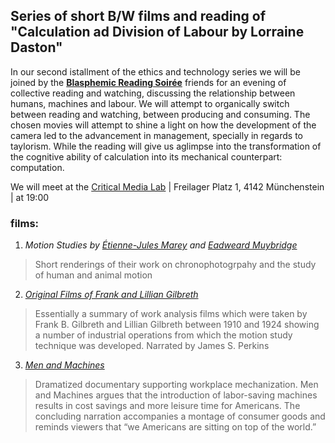## Series of short B/W films and reading of "Calculation ad Division of Labour by Lorraine Daston"

In our second istallment of the ethics and technology series we will be joined by the __[Blasphemic Reading Soirée](http://blasphemicreadings.com/)__ friends for an evening of collective reading and watching, discussing the relationship between humans, machines and labour. We will attempt to organically switch between reading and watching, between producing and consuming. The chosen movies will attempt to shine a light on how the development of the camera led to the advancement in management, specially in regards to taylorism. While the reading will give us aglimpse into the transformation of the cognitive ability of calculation into its mechanical counterpart: computation.

We will meet at the [Critical Media Lab](https://criticalmedialab.ch) | Freilager Platz 1, 4142 Münchenstein | at 19:00 

### films:
1. _Motion Studies by [Étienne-Jules Marey](https://en.wikipedia.org/wiki/%C3%89tienne-Jules_Marey) and [Eadweard Muybridge](https://en.wikipedia.org/wiki/Eadweard_Muybridge)_ 
> Short renderings of their work on chronophotogrpahy and the study of human and animal motion
2. _[Original Films of Frank and Lillian Gilbreth](https://archive.org/details/original-films-of-frank-b-gilbreth-1945)_
> Essentially a summary of work analysis films which were taken by Frank B. Gilbreth and Lillian Gilbreth between 1910 and 1924 showing a number of industrial operations from which the motion study technique was developed. Narrated by James S. Perkins
3. _[Men and Machines](https://archive.org/details/men-and-machines-1936)_
> Dramatized documentary supporting workplace mechanization. Men and Machines argues that the introduction of labor-saving machines results in cost savings and more leisure time for Americans. The concluding narration accompanies a montage of consumer goods and reminds viewers that “we Americans are sitting on top of the world.”